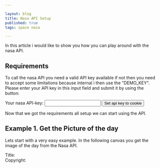 ```yaml
---

layout: blog
title: Nasa API Setup
published: true
tags: space nasa

---
```


In this article i would like to show you how you can play around with the nasa API.

## Requirements

To call the nasa API you need a valid API key available if not then you need to accept some limitations because internal i then use the "DEMO_KEY".
Please enter your API key in this input field and submit it by using the button:
<div>
    <script>
    function setAPItoCookie(e) {
        let form = new FormData(e.target);
        let apikey = form.get("apikey");
        console.log(apikey)
    }
    </script>
    <form onsubmit="setAPItoCookie(event)">
        <label for="apikey">Your nasa API-key:</label>
        <input type="text" id="apikey" name="apikey">
        <input type="submit" value="Set api key to cookie">
    </form>
</div>

Now that we got the requirements all setup we can start using the API.

## Example 1. Get the Picture of the day

Lets start with a very easy example.
In the following canvas you get the image of the day from the Nasa API.


<div>
    <img id="picoftheday" style="width: 100%; height=auto;">
    <div>
    <div>
        Title: <span id="picoftheday_title"></span>
    </div>
    <div>
        Copyright: <span id="picoftheday_copyright"></span>
    </div>
    </div>
    <script>
    (async () => {
    let response = await fetch('https://api.nasa.gov/planetary/apod?api_key=DEMO_KEY');
    let res_parsed = await response.json();

    //TODO add case for video
    if (res_parsed.media_type == "image") {
        document.getElementById("picoftheday").src=res_parsed.hdurl;
        //set some metadata about the image
        document.getElementById('picoftheday_copyright').innerText = res_parsed.copyright
        document.getElementById('picoftheday_title').innerText = res_parsed.title
    }

    })();
    </script>
</div>



